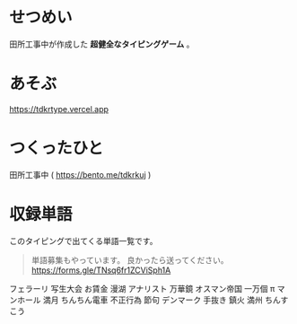 # せつめい
田所工事中が作成した __超健全なタイピングゲーム__ 。

# あそぶ
https://tdkrtype.vercel.app

# つくったひと
田所工事中 ( https://bento.me/tdkrkuj )

# 収録単語
このタイピングで出てくる単語一覧です。
>単語募集もやっています。
>良かったら送ってください。https://forms.gle/TNsq6fr1ZCViSph1A

フェラーリ
写生大会
お賃金
漫湖
アナリスト
万華鏡
オスマン帝国
一万個
π
マンホール
満月
ちんちん電車
不正行為
節句
デンマーク
手抜き
鎮火
満州
ちんすこう
